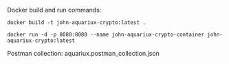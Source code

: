 Docker build and run commands:

```shell
docker build -t john-aquariux-crypto:latest .
```

```shell
docker run -d -p 8080:8080 --name john-aquariux-crypto-container john-aquariux-crypto:latest
```

Postman collection: aquariux.postman_collection.json